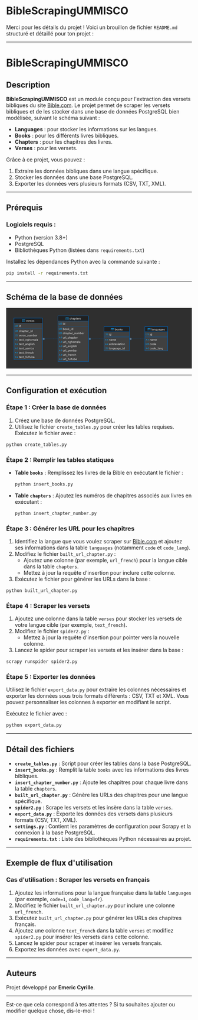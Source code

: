 # BibleScrapingUMMISCO

Merci pour les détails du projet ! Voici un brouillon de fichier `README.md` structuré et détaillé pour ton projet : 

---

# BibleScrapingUMMISCO

## Description

**BibleScrapingUMMISCO** est un module conçu pour l'extraction des versets bibliques du site [Bible.com](https://www.bible.com). Le projet permet de scraper les versets bibliques et de les stocker dans une base de données PostgreSQL bien modélisée, suivant le schéma suivant :

- **Languages** : pour stocker les informations sur les langues.
- **Books** : pour les différents livres bibliques.
- **Chapters** : pour les chapitres des livres.
- **Verses** : pour les versets.

Grâce à ce projet, vous pouvez :
1. Extraire les données bibliques dans une langue spécifique.
2. Stocker les données dans une base PostgreSQL.
3. Exporter les données vers plusieurs formats (CSV, TXT, XML).

---

## Prérequis

### Logiciels requis :
- Python (version 3.8+)
- PostgreSQL
- Bibliothèques Python (listées dans `requirements.txt`)

Installez les dépendances Python avec la commande suivante :

```bash
pip install -r requirements.txt
```

---

## Schéma de la base de données

![Database Schema](database_schema.png)

---

## Configuration et exécution

### Étape 1 : Créer la base de données
1. Créez une base de données PostgreSQL.
2. Utilisez le fichier `create_tables.py` pour créer les tables requises. Exécutez le fichier avec :

```bash
python create_tables.py
```

### Étape 2 : Remplir les tables statiques
- **Table `books`** :
  Remplissez les livres de la Bible en exécutant le fichier :

  ```bash
  python insert_books.py
  ```

- **Table `chapters`** :
  Ajoutez les numéros de chapitres associés aux livres en exécutant :

  ```bash
  python insert_chapter_number.py
  ```

### Étape 3 : Générer les URL pour les chapitres
1. Identifiez la langue que vous voulez scraper sur [Bible.com](https://www.bible.com) et ajoutez ses informations dans la table `languages` (notamment `code` et `code_lang`).
2. Modifiez le fichier `built_url_chapter.py` :
   - Ajoutez une colonne (par exemple, `url_french`) pour la langue cible dans la table `chapters`.
   - Mettez à jour la requête d'insertion pour inclure cette colonne.
3. Exécutez le fichier pour générer les URLs dans la base :

```bash
python built_url_chapter.py
```

### Étape 4 : Scraper les versets
1. Ajoutez une colonne dans la table `verses` pour stocker les versets de votre langue cible (par exemple, `text_french`).
2. Modifiez le fichier `spider2.py` :
   - Mettez à jour la requête d'insertion pour pointer vers la nouvelle colonne.
3. Lancez le spider pour scraper les versets et les insérer dans la base :

```bash
scrapy runspider spider2.py
```

### Étape 5 : Exporter les données
Utilisez le fichier `export_data.py` pour extraire les colonnes nécessaires et exporter les données sous trois formats différents : CSV, TXT et XML. Vous pouvez personnaliser les colonnes à exporter en modifiant le script.

Exécutez le fichier avec :

```bash
python export_data.py
```

---

## Détail des fichiers

- **`create_tables.py`** : Script pour créer les tables dans la base PostgreSQL.
- **`insert_books.py`** : Remplit la table `books` avec les informations des livres bibliques.
- **`insert_chapter_number.py`** : Ajoute les chapitres pour chaque livre dans la table `chapters`.
- **`built_url_chapter.py`** : Génère les URLs des chapitres pour une langue spécifique.
- **`spider2.py`** : Scrape les versets et les insère dans la table `verses`.
- **`export_data.py`** : Exporte les données des versets dans plusieurs formats (CSV, TXT, XML).
- **`settings.py`** : Contient les paramètres de configuration pour Scrapy et la connexion à la base PostgreSQL.
- **`requirements.txt`** : Liste des bibliothèques Python nécessaires au projet.

---

## Exemple de flux d'utilisation

### Cas d'utilisation : Scraper les versets en français
1. Ajoutez les informations pour la langue française dans la table `languages` (par exemple, `code=1`, `code_lang=fr`).
2. Modifiez le fichier `built_url_chapter.py` pour inclure une colonne `url_french`.
3. Exécutez `built_url_chapter.py` pour générer les URLs des chapitres français.
4. Ajoutez une colonne `text_french` dans la table `verses` et modifiez `spider2.py` pour insérer les versets dans cette colonne.
5. Lancez le spider pour scraper et insérer les versets français.
6. Exportez les données avec `export_data.py`.

---

## Auteurs
Projet développé par **Emeric Cyrille**.

---

Est-ce que cela correspond à tes attentes ? Si tu souhaites ajouter ou modifier quelque chose, dis-le-moi !
